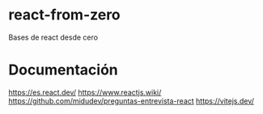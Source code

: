 # react-from-zero
Bases de react desde cero

# Documentación
https://es.react.dev/
https://www.reactjs.wiki/
https://github.com/midudev/preguntas-entrevista-react
https://vitejs.dev/

